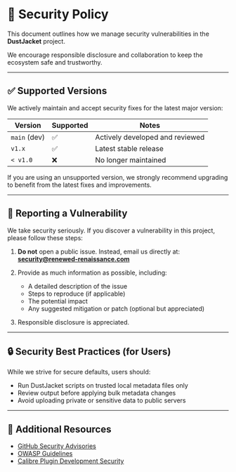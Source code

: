 # 🔐 Security Policy

This document outlines how we manage security vulnerabilities in the **DustJacket** project. 

We encourage responsible disclosure and collaboration to keep the ecosystem safe and trustworthy.

---

## ✅ Supported Versions

We actively maintain and accept security fixes for the latest major version:

| Version | Supported | Notes |
|---------|-----------|-------|
| `main` (dev) | ✅ | Actively developed and reviewed |
| `v1.x`        | ✅ | Latest stable release |
| `< v1.0`      | ❌ | No longer maintained |

If you are using an unsupported version, 
we strongly recommend upgrading to benefit from the latest fixes and improvements.

---

## 📣 Reporting a Vulnerability

We take security seriously. If you discover a vulnerability in this project, please follow these steps:

1. **Do not** open a public issue. Instead, email us directly at: **security@renewed-renaissance.com**

2. Provide as much information as possible, including:
   - A detailed description of the issue
   - Steps to reproduce (if applicable)
   - The potential impact
   - Any suggested mitigation or patch (optional but appreciated)

4. Responsible disclosure is appreciated. 


---

## 🔒 Security Best Practices (for Users)

While we strive for secure defaults, users should:

- Run DustJacket scripts on trusted local metadata files only
- Review output before applying bulk metadata changes
- Avoid uploading private or sensitive data to public servers

---

## 🔗 Additional Resources

- [GitHub Security Advisories](https://docs.github.com/en/code-security/security-advisories)
- [OWASP Guidelines](https://owasp.org/)
- [Calibre Plugin Development Security](https://manual.calibre-ebook.com/plugins.html)

